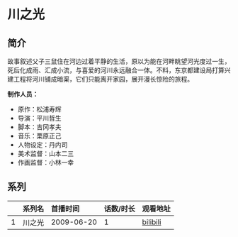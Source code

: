 # 川之光


## 简介

故事叙述父子三鼠住在河边过着平静的生活，原以为能在河畔眺望河光度过一生，死后化成雨、汇成小流，与喜爱的河川永远融合一体。不料，东京都建设局打算兴建工程将河川铺成暗渠，它们只能离开家园，展开漫长惊险的旅程。

**制作人员：**
- 原作：松浦寿辉
- 导演：平川哲生
- 脚本：吉冈孝夫
- 音乐：栗原正己
- 人物设定：丹内司
- 美术监督：山本二三
- 作画监督：小林一幸



## 系列

|     |   系列名   |   首播时间  | 话数/时长  | 观看地址 |
|:---  |:------    |:----      |:---       |:---  |
| 1 | 川之光 | 2009-06-20 | 1 | [bilibili](https://www.bilibili.com/video/BV1Ns411d7Mx)  |



